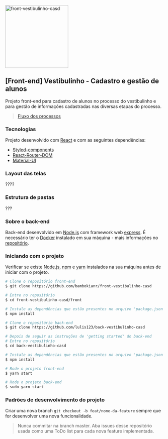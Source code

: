 <img alt="front-vestibulinho-casd" title="#front-vestibulinho-casd" src="https://i0.wp.com/cursosantosdumont.org.br/wp-content/uploads/2019/03/CASD-1.png?fit=600%2C211&ssl=1" width="200px" />

## [Front-end] Vestibulinho - Cadastro e gestão de alunos
Projeto front-end para cadastro de alunos no processo do vestibulinho e para gestão de informações cadastradas 
nas diversas etapas do processo.

> [Fluxo dos processos](https://whimsical.com/2VCMCjdpi6GdxFjEootNJr)

### Tecnologias
Projeto desenvolvido com [React](https://reactjs.org) e com as seguintes dependências:
 - [Styled-components](https://styled-components.com/)
 - [React-Router-DOM](https://reacttraining.com/react-router/)
 - [Material-UI](https://material-ui.com/)

### Layout das telas
????

### Estrutura de pastas 
???

### Sobre o back-end
Back-end desenvolvido em [Node.js](https://nodejs.org/en/) com framework web [express](https://expressjs.com/pt-br/). É necessário ter o [Docker](docker.com) instalado em sua máquina - mais informações no [repositório](https://github.com/lulis123/back-vestibulinho-casd).

### Iniciando com o projeto
Verificar se existe [Node.js](https://nodejs.org/en/), [npm](https://www.npmjs.com/) e [yarn](https://yarnpkg.com/) instalados na sua máquina antes de iniciar com o projeto.
```bash
# Clone o repositório front-end
$ git clone https://github.com/bambokianr/front-vestibulinho-casd

# Entre no repositório
$ cd front-vestibulinho-casd/front

# Instale as dependências que estão presentes no arquivo 'package.json'
$ npm install

# Clone o repositório back-end
$ git clone https://github.com/lulis123/back-vestibulinho-casd

# Depois de seguir as instruções de 'getting started' do back-end
# Entre no repositório
$ cd back-vestibulinho-casd

# Instale as dependências que estão presentes no arquivo 'package.json'
$ npm install

# Rode o projeto front-end
$ yarn start

# Rode o projeto back-end
$ sudo yarn start
```

### Padrões de desenvolvimento do projeto
Criar uma nova branch `git checkout -b feat/nome-da-feature` sempre que for desenvolver uma nova funcionalidade.
> Nunca commitar na branch master.
Aba issues desse repositório usada como uma ToDo list para cada nova feature implementada.
